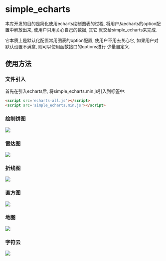 # simple_echarts
本库开发的目的是简化使用echarts绘制图表的过程, 将用户从echarts的option配置中解放出来, 使用户只用关心自己的数据, 其它
就交给simple_echarts来完成.

它本质上是默认化配置常用图表的option配置, 使用户不用去关心它, 如果用户对默认设置不满意, 则可以使用函数接口的options进行
少量自定义.

## 使用方法

###  文件引入

首先在引入echarts后, 将simple_echarts.min.js引入到<head>标签中:
```html
<script src='echarts-all.js'></script>
<script src='simple_echarts.min.js'></script>
```

### 绘制饼图
<img src="example/img/pie.png"/>

### 雷达图
<img src="example/img/radar.png"/>

### 折线图
<img src="example/img/line.png"/>

### 直方图
<img src="example/img/histogram.png"/>

### 地图
<img src="example/img/map.png"/>

### 字符云
<img src="example/img/wcloud.png"/>
